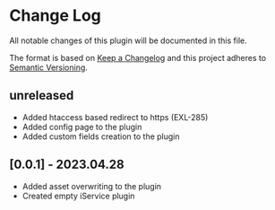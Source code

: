 # Change Log

All notable changes of this plugin will be documented in this file.

The format is based on [Keep a Changelog](http://keepachangelog.com/)
and this project adheres to [Semantic Versioning](http://semver.org/).

## unreleased

- Added htaccess based redirect to https (EXL-285)
- Added config page to the plugin
- Added custom fields creation to the plugin

## [0.0.1] - 2023.04.28

- Added asset overwriting to the plugin
- Created empty iService plugin
